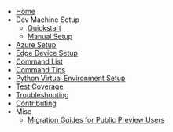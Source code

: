 * [Home](home)
* Dev Machine Setup
  * [Quickstart](quickstart)
  * [Manual Setup](environment-setup/manual-dev-machine-setup)
* [Azure Setup](azure-setup)
* [Edge Device Setup](edge-device-setup)
* [Command List](command-list)
* [Command Tips](command-tips)
* [Python Virtual Environment Setup](environment-setup/python-virtual-environment-setup)
* [Test Coverage](test-coverage)
* [Troubleshooting](troubleshooting)
* [Contributing](https://github.com/Azure/iotedgedev/blob/main/CONTRIBUTING.md)
* Misc
  * [Migration Guides for Public Preview Users](migration-guides)
